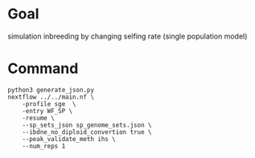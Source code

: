 # Goal

simulation inbreeding by changing selfing rate (single population model)


# Command

```
python3 generate_json.py
nextflow ../../main.nf \
    -profile sge  \
    -entry WF_SP \
    -resume \
    --sp_sets_json sp_genome_sets.json \
    --ibdne_no_diploid_convertion true \
    --peak_validate_meth ihs \
    --num_reps 1 
```

